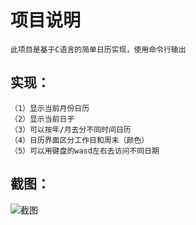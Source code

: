 # 项目说明
    此项目是基于C语言的简单日历实现，使用命令行输出
    
## 实现：
    （1）显示当前月份日历
    （2）显示当前日子
    （3）可以按年/月去分不同时间日历
    （4）日历界面区分工作日和周末（颜色）
    （5）可以用键盘的wasd左右去访问不同日期

## 截图：
![截图](https://img-ask.csdn.net/upload/202010/11/1602400310_216082.png)
